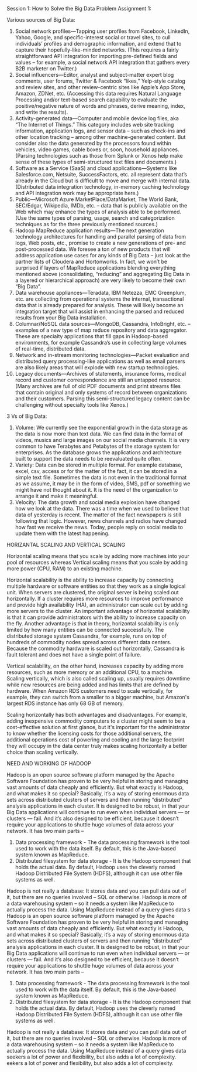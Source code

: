 Session 1: How to Solve the Big Data Problem
Assignment 1:

Various sources of Big Data:
1.    Social network profiles—Tapping user profiles from Facebook, LinkedIn, Yahoo, Google, and specific-interest social or travel sites, to cull individuals’ profiles and demographic information, and extend that to capture their hopefully-like-minded networks.   (This requires a fairly straightforward API integration for importing pre-defined fields and values – for example, a social network API integration that gathers every B2B marketer on Twitter.)
2.    Social influencers—Editor, analyst and subject-matter expert blog comments, user forums, Twitter & Facebook “likes,” Yelp-style catalog and review sites, and other review-centric sites like Apple’s App Store, Amazon, ZDNet, etc.   (Accessing this data requires Natural Language Processing and/or text-based search capability to evaluate the positive/negative nature of words and phrases, derive meaning, index, and write the results).
3.    Activity-generated data—Computer and mobile device log files, aka “The Internet of Things.” This category includes web site tracking information, application logs, and sensor data – such as check-ins and other location tracking – among other machine-generated content.  But consider also the data generated by the processors found within vehicles, video games, cable boxes or, soon, household appliances.  (Parsing technologies such as those from Splunk or Xenos help make sense of these types of semi-structured text files and documents.)
4.    Software as a Service (SaaS) and cloud applications—Systems like Salesforce.com, Netsuite, SuccessFactors, etc. all represent data that’s already in the Cloud but is difficult to move and merge with internal data.  (Distributed data integration technology, in-memory caching technology and API integration work may be appropriate here.)
5.    Public—Microsoft Azure MarketPlace/DataMarket, The World Bank, SEC/Edgar, Wikipedia, IMDb, etc. – data that is publicly available on the Web which may enhance the types of analysis able to be performed.  (Use the same types of parsing, usage, search and categorization techniques as for the three previously mentioned sources.)
6.    Hadoop MapReduce application results—The next generation technology architectures for handling and parallel parsing of data from logs, Web posts, etc., promise to create a new generations of pre- and post-processed data.   We foresee a ton of new products that will address application use cases for any kinds of Big Data – just look at the partner lists of Cloudera and Hortonworks.   In fact, we won’t be surprised if layers of MapReduce applications blending everything mentioned above (consolidating, “reducing” and aggregating Big Data in a layered or hierarchical approach) are very likely to become their own “Big Data”. 
7.    Data warehouse appliances—Teradata, IBM Netezza, EMC Greenplum, etc. are collecting from operational systems the internal, transactional data that is already prepared for analysis.  These will likely become an integration target that will assist in enhancing the parsed and reduced results from your Big Data installation. 
8.    Columnar/NoSQL data sources—MongoDB, Cassandra, InfoBright, etc. – examples of a new type of map reduce repository and data aggregator.  These are specialty applications that fill gaps in Hadoop-based environments, for example Cassandra’s use in collecting large volumes of real-time, distributed data.
9.    Network and in-stream monitoring technologies—Packet evaluation and distributed query processing-like applications as well as email parsers are also likely areas that will explode with new startup technologies.     
10.  Legacy documents—Archives of statements, insurance forms, medical record and customer correspondence are still an untapped resource.  (Many archives are full of old PDF documents and print streams files that contain original and only systems of record between organizations and their customers. Parsing this semi-structured legacy content can be challenging without specialty tools like Xenos.)

3 Vs of Big Data:
1. Volume: We currently see the exponential growth in the data storage as the data is now more than text data. We can find data in the format of videos, musics and large images on our social media channels. It is very common to have Terabytes and Petabytes of the storage system for enterprises. As the database grows the applications and architecture built to support the data needs to be reevaluated quite often. 
2. Variety: Data can be stored in multiple format. For example database, excel, csv, access or for the matter of the fact, it can be stored in a simple text file. Sometimes the data is not even in the traditional format as we assume, it may be in the form of video, SMS, pdf or something we might have not thought about it. It is the need of the organization to arrange it and make it meaningful. 
3. Velocity: The data growth and social media explosion have changed how we look at the data. There was a time when we used to believe that data of yesterday is recent. The matter of the fact newspapers is still following that logic. However, news channels and radios have changed how fast we receive the news. Today, people reply on social media to update them with the latest happening. 

HORIZANTAL SCALING AND VERTICAL SCALING 

Horizontal scaling means that you scale by adding more machines into your pool of resources whereas Vertical scaling means that you scale
by adding more power (CPU, RAM) to an existing machine.

Horizontal scalability is the ability to increase capacity by connecting multiple hardware or software entities so that they work as a 
single logical unit.
When servers are clustered, the original server is being scaled out horizontally. If a cluster requires more resources to improve 
performance and provide high availability (HA), an administrator can scale out by adding more servers to the cluster.
An important advantage of horizontal scalability is that it can provide administrators with the ability to increase capacity on the 
fly. Another advantage is that in theory, horizontal scalability is only limited by how many entities can be connected successfully.
The distributed storage system Cassandra, for example, runs on top of hundreds of commodity nodes spread across different data centers.
Because the commodity hardware is scaled out horizontally, Cassandra is fault tolerant and does not have a single point of failure.

Vertical scalability, on the other hand, increases capacity by adding more resources, such as more memory or an additional CPU, to a
machine. Scaling vertically, which is also called scaling up, usually requires downtime while new resources are being added and has 
limits that are defined by hardware. When Amazon RDS customers need to scale vertically, for example, they can switch from a smaller to a bigger machine, but Amazon's largest RDS instance has only 68 GB of memory.

Scaling horizontally has both advantages and disadvantages. For example, adding inexpensive commodity computers to a cluster might seem
to be a cost-effective solution at first glance, but it's important for the administrator to know whether the licensing costs for those
additional servers, the additional operations cost of powering and cooling and the large footprint they will occupy in the data center 
truly makes scaling horizontally a better choice than scaling vertically.


NEED AND WORKING OF HADOOP 


Hadoop is an open source software platform managed by the Apache Software Foundation has proven to be very helpful in storing and 
managing vast amounts of data cheaply and efficiently.
But what exactly is Hadoop, and what makes it so special? 
Basically, it’s a way of storing enormous data sets across distributed clusters of servers and then running “distributed” analysis 
applications in each cluster.
It is designed to be robust, in that your Big Data applications will continue to run even when individual servers — or clusters — fail.
And it’s also designed to be efficient, because it doesn’t require your applications to shuttle huge volumes of data across your network.
It has two main parts –
1. Data processing framework - The data processing framework is the tool used to work with the data itself. By default, this is the 
   Java-based system known as MapReduce.
2. Distributed filesystem for data storage - It is the Hadoop component that holds the actual data. By default, Hadoop uses the 
   cleverly named Hadoop Distributed File System (HDFS), although it can use other file systems as well.
   
Hadoop is not really a database: It stores data and you can pull data out of it, but there are no queries involved – SQL or otherwise. 
Hadoop is more of a data warehousing system – so it needs a system like MapReduce to actually process the data. Using MapReduce instead
of a query gives data s
Hadoop is an open source software platform managed by the Apache Software Foundation has proven to be very helpful in storing and 
managing vast amounts of data cheaply and efficiently.
But what exactly is Hadoop, and what makes it so special? 
Basically, it’s a way of storing enormous data sets across distributed clusters of servers and then running “distributed” analysis 
applications in each cluster.
It is designed to be robust, in that your Big Data applications will continue to run even when individual servers — or clusters — fail.
And it’s also designed to be efficient, because it doesn’t require your applications to shuttle huge volumes of data across your network.
It has two main parts –
1. Data processing framework - The data processing framework is the tool used to work with the data itself. By default, this is the 
   Java-based system known as MapReduce.
2. Distributed filesystem for data storage - It is the Hadoop component that holds the actual data. By default, Hadoop uses the 
   cleverly named Hadoop Distributed File System (HDFS), although it can use other file systems as well.
   
Hadoop is not really a database: It stores data and you can pull data out of it, but there are no queries involved – SQL or otherwise. 
Hadoop is more of a data warehousing system – so it needs a system like MapReduce to actually process the data. Using MapReduce instead
of a query gives data seekers a lot of power and flexibility, but also adds a lot of complexity.
eekers a lot of power and flexibility, but also adds a lot of complexity.










